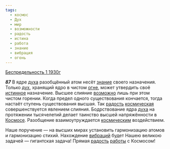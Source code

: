 ```yaml
---
tags:
  - космос
  - Дух
  - мир
  - возможности
  - радость
  - истина
  - работа
  - знание
  - вибрация
  - огонь
---
```


[Беспредельность 1 1930г](https://127.0.0.1:4002/agni/1930)

___87___
В ядре [духа](../../../tags/#Дух) разобщённый атом несёт [знание](../../../tags/#знание) своего назначения. Только [дух](../../../tags/#Дух), хранящий ядро в чистом [огне](../../../tags/#огонь), может утвердить своё [истинное](../../../tags/#истина) назначение. Высшее слияние [возможно](../../../tags/#возможности) лишь при этом чистом горении. Когда предел одного существования кончается, тогда настаёт ступень существования высшая. Так [радость](../../../tags/#радость) [космическая](../../../tags/#космос) совершенствуется явлением слияния. Бодрствование ядра [духа](../../../tags/#Дух) на протяжении тысячелетий делает таинство высшей напряжённости в [Космосе](../../../tags/#космос). Разобщение взаимоутруждается [космическим](../../../tags/#космос) воздействием.   

Наше поручение — на высших мирах установить гармонизацию атомов и гармонизацию стихий. Нахождение [вибраций](../../../tags/#вибрация) будет Нашею великою задачей — гигантская задача! Прямая [радость](../../../tags/#радость) [работы](../../../tags/#работа) с Космосом!
